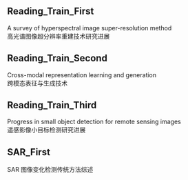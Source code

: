 ## Reading_Train_First
A survey of hyperspectral image super-resolution method  
高光谱图像超分辨率重建技术研究进展

## Reading_Train_Second
Cross-modal representation learning and generation  
跨模态表征与生成技术

## Reading_Train_Third
Progress in small object detection for remote sensing images  
遥感影像小目标检测研究进展

## SAR_First
SAR 图像变化检测传统方法综述

